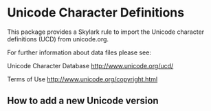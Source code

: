 # Unicode Character Definitions

This package provides a Skylark rule to 
import the Unicode character definitions (UCD) from unicode.org.


For further information about data files please see:

Unicode Character Database
	http://www.unicode.org/ucd/

Terms of Use
	http://www.unicode.org/copyright.html


## How to add a new Unicode version

